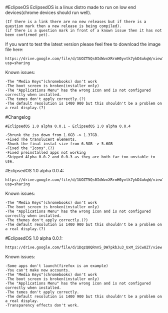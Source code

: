 #EclipseOS
EclipsedOS is a linux distro made to run on low end devices(chrome devices should run well).

    (If there is a link there are no new releases but if there is a question mark then a new release is being compiled).
    (if there is a question mark in front of a known issue then it has not been confirmed yet).

If you want to test the latest version please feel free to download the image file here:
    
    https://drive.google.com/file/d/1UOZT5Qs0IdWvnXRrmH0yvtk7ykD4ukqW/view?usp=sharing

Known issues:
  
    -The "Media Keys"(chromebooks) don't work
    -The boot screen is broken(installer only)
    -The "Applications Menu" has the wrong icon and is not configured correctly when installed.
    -The temes don't apply correctly.(?)
    -The default resolution is 1400 900 but this shouldn't be a problem on a real display.(?)

#Changelog
    
    #EclipsedOS 1.0 alpha 0.0.1 - EclipsedOS 1.0 alpha 0.0.4
    
    -Shrunk the iso down from 1.6GB -> 1.37GB.
    -Fixed The translucent elements.
    -Shunk the final instal size from 6.5GB -> 5.6GB
    -Fixed the "Icons".(?)
    -Fixed preinstalled apps not working
    -Skipped Alpha 0.0.2 and 0.0.3 as they are both far too unstable to use.

#EclipsedOS 1.0 alpha 0.0.4:
    
    https://drive.google.com/file/d/1UOZT5Qs0IdWvnXRrmH0yvtk7ykD4ukqW/view?usp=sharing

Known issues:
  
    -The "Media Keys"(chromebooks) don't work
    -The boot screen is broken(installer only)
    -The "Applications Menu" has the wrong icon and is not configured correctly when installed.
    -The themes don't apply correctly.(?)
    -The default resolution is 1400 900 but this shouldn't be a problem on a real display.(?)

#EclipsedOS 1.0 alpha 0.0.1:
    
    https://drive.google.com/file/d/1DqzQ0QRnn5_DW7pkbJu3_UxM_iSCw8ZT/view

Known issues:

    -Some apps don't launch(firefox is an example)
    -You can't make new accounts.
    -The "Media Keys"(chromebooks) don't work
    -The boot screen is broken(installer only)
    -The "Applications Menu" has the wrong icon and is not configured correctly when installed.
    -The temes don't apply correctly.
    -The default resolution is 1400 900 but this shouldn't be a problem on a real display.
    -Transparency effects don't work.
    
